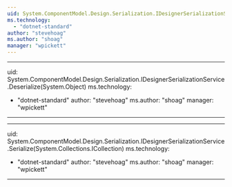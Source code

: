```yaml
---
uid: System.ComponentModel.Design.Serialization.IDesignerSerializationService
ms.technology: 
  - "dotnet-standard"
author: "stevehoag"
ms.author: "shoag"
manager: "wpickett"
---
```


---
uid: System.ComponentModel.Design.Serialization.IDesignerSerializationService.Deserialize(System.Object)
ms.technology: 
  - "dotnet-standard"
author: "stevehoag"
ms.author: "shoag"
manager: "wpickett"
---

---
uid: System.ComponentModel.Design.Serialization.IDesignerSerializationService.Serialize(System.Collections.ICollection)
ms.technology: 
  - "dotnet-standard"
author: "stevehoag"
ms.author: "shoag"
manager: "wpickett"
---
